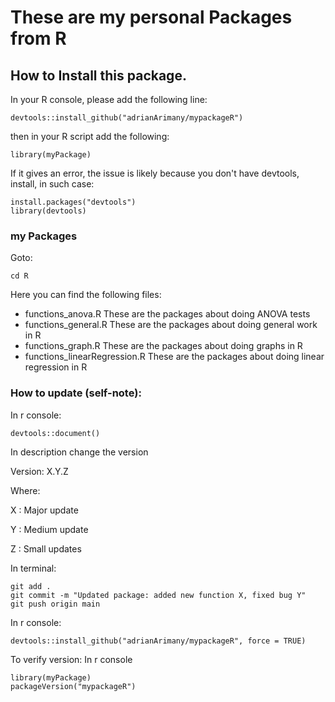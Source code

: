 # These are my personal Packages from R

## How to Install this package.

In your R console, please add the following line:

```
devtools::install_github("adrianArimany/mypackageR")
```

then in your R script add the following:

```
library(myPackage)
```

If it gives an error, the issue is likely because you don't have devtools, install, in such case:

```
install.packages("devtools")
library(devtools)
```



### my Packages

Goto:

````
cd R
````

Here you can find the following files:

* functions_anova.R
  These are the packages about doing ANOVA tests
* functions_general.R
  These are the packages about doing general work in R
* functions_graph.R
  These are the packages about doing graphs in R
* functions_linearRegression.R
  These are the packages about doing linear regression in R


### How to update (self-note):

In r console:

```
devtools::document()
```

In description change the version

Version: X.Y.Z

Where:

X : Major update

Y : Medium update

Z : Small updates


In terminal:

```
git add .
git commit -m "Updated package: added new function X, fixed bug Y"
git push origin main
```
In r console:
```
devtools::install_github("adrianArimany/mypackageR", force = TRUE)
```

To verify version:
In r console
```
library(myPackage)
packageVersion("mypackageR")
```
